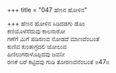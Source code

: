 +++
title = "047 ಹೆಣನ ಹೋಳಿನ"

+++
ಹೆಣನ ಹೋಳಿನ ಸಿಡಿದಡಗು ಡೊಂ  
ಕಣಿಯೊಳೆಸೆದುವು ಕಾಲನಾರೋ  
ಗಣೆಗೆ ಮಿಗೆ ಪಡಿಸಣವ ನೋಡದೆ ಮಾಣವೆಂಬಂತೆ  
ಕುಣಿವ ಕುಂತಾಗ್ರದಲಿ ಜೋಲುವ  
ಹಿಣಿಲುಗರುಳೊಪ್ಪಿದವು ಜವನೀ  
ರಣಕೆ ಬರೆ ಕಟ್ಟಿದವು ಗುಡಿ ತೋರಣವನೆಂಬಂತೆ      ॥47॥
